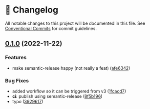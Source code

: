 <!-- markdownlint-disable --><!-- textlint-disable -->

# 📓 Changelog

All notable changes to this project will be documented in this file. See
[Conventional Commits](https://conventionalcommits.org) for commit guidelines.

## [0.1.0](https://github.com/sanity-io/dashboard-widget-document-list/compare/v0.0.13...v0.1.0) (2022-11-22)

### Features

- make semantic-release happy (not really a feat) ([afe6342](https://github.com/sanity-io/dashboard-widget-document-list/commit/afe634251827e4651422ea82e4841954447d2e35))

### Bug Fixes

- added workflow so it can be triggered from v3 ([1fcacd7](https://github.com/sanity-io/dashboard-widget-document-list/commit/1fcacd76267754c7a8c8480ceb04d10c3fda981b))
- **ci:** publish using semantic-release ([8f5b196](https://github.com/sanity-io/dashboard-widget-document-list/commit/8f5b1964c484552bc712d88c962c94f9cf150004))
- typo ([3929617](https://github.com/sanity-io/dashboard-widget-document-list/commit/39296177e02b56c4748eff1fcaabcd275e746c06))
